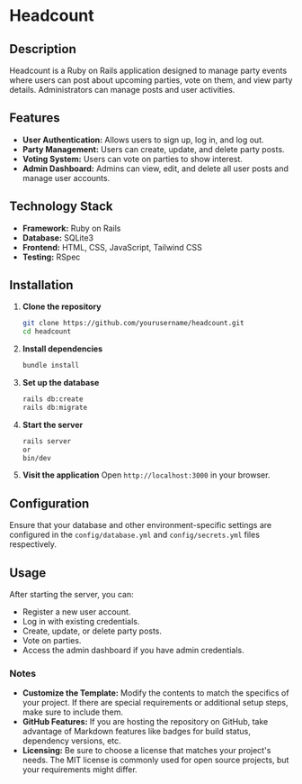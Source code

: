 
#  Headcount

## Description
Headcount is a Ruby on Rails application designed to manage party events where users can post about upcoming parties, vote on them, and view party details. Administrators can manage posts and user activities.

## Features
- **User Authentication:** Allows users to sign up, log in, and log out.
- **Party Management:** Users can create, update, and delete party posts.
- **Voting System:** Users can vote on parties to show interest.
- **Admin Dashboard:** Admins can view, edit, and delete all user posts and manage user accounts.

## Technology Stack
- **Framework:** Ruby on Rails
- **Database:** SQLite3
- **Frontend:** HTML, CSS, JavaScript, Tailwind CSS
- **Testing:** RSpec

## Installation

1. **Clone the repository**
   ```bash
   git clone https://github.com/yourusername/headcount.git
   cd headcount
   ```

2. **Install dependencies**
   ```bash
   bundle install
   ```

3. **Set up the database**
   ```bash
   rails db:create
   rails db:migrate
   ```

4. **Start the server**
   ```bash
   rails server
   or
   bin/dev 
   ```

5. **Visit the application**
   Open `http://localhost:3000` in your browser.

## Configuration
Ensure that your database and other environment-specific settings are configured in the `config/database.yml` and `config/secrets.yml` files respectively.

## Usage
After starting the server, you can:
- Register a new user account.
- Log in with existing credentials.
- Create, update, or delete party posts.
- Vote on parties.
- Access the admin dashboard if you have admin credentials.

### Notes
- **Customize the Template:** Modify the contents to match the specifics of your project. If there are special requirements or additional setup steps, make sure to include them.
- **GitHub Features:** If you are hosting the repository on GitHub, take advantage of Markdown features like badges for build status, dependency versions, etc.
- **Licensing:** Be sure to choose a license that matches your project's needs. The MIT license is commonly used for open source projects, but your requirements might differ.
